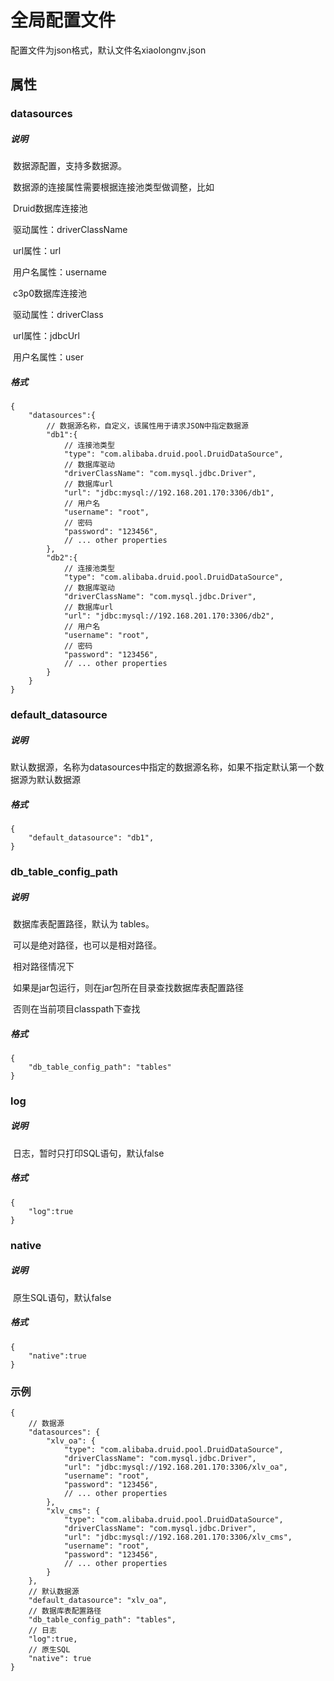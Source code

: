 # 全局配置文件

配置文件为json格式，默认文件名xiaolongnv.json

## 属性

### datasources

##### 说明

​	数据源配置，支持多数据源。

​	数据源的连接属性需要根据连接池类型做调整，比如

​	Druid数据库连接池

​		驱动属性：driverClassName

​		url属性：url

​		用户名属性：username

​	c3p0数据库连接池

​		驱动属性：driverClass

​		url属性：jdbcUrl

​		用户名属性：user

##### 格式

```
{
    "datasources":{
    	// 数据源名称，自定义，该属性用于请求JSON中指定数据源
        "db1":{
        	// 连接池类型
            "type": "com.alibaba.druid.pool.DruidDataSource",
            // 数据库驱动
            "driverClassName": "com.mysql.jdbc.Driver",
            // 数据库url
            "url": "jdbc:mysql://192.168.201.170:3306/db1",
            // 用户名
            "username": "root",
            // 密码
            "password": "123456",
            // ... other properties
        },
        "db2":{
        	// 连接池类型
            "type": "com.alibaba.druid.pool.DruidDataSource",
            // 数据库驱动
            "driverClassName": "com.mysql.jdbc.Driver",
            // 数据库url
            "url": "jdbc:mysql://192.168.201.170:3306/db2",
            // 用户名
            "username": "root",
            // 密码
            "password": "123456",
            // ... other properties
        }
    }
}
```

### default_datasource

##### 说明

​	默认数据源，名称为datasources中指定的数据源名称，如果不指定默认第一个数据源为默认数据源

##### 格式

```
{
    "default_datasource": "db1",
}
```

### db_table_config_path

##### 说明

​	数据库表配置路径，默认为 tables。

​	可以是绝对路径，也可以是相对路径。

​	相对路径情况下

​		如果是jar包运行，则在jar包所在目录查找数据库表配置路径

​		否则在当前项目classpath下查找

##### 格式

```
{
    "db_table_config_path": "tables"
}
```

### log

##### 说明

​	日志，暂时只打印SQL语句，默认false

##### 格式

```
{
    "log":true
}
```

### native

##### 说明

​	原生SQL语句，默认false

##### 格式

```
{
    "native":true
}
```

### 示例

```
{
	// 数据源
    "datasources": {
        "xlv_oa": {
            "type": "com.alibaba.druid.pool.DruidDataSource",
            "driverClassName": "com.mysql.jdbc.Driver",
            "url": "jdbc:mysql://192.168.201.170:3306/xlv_oa",
            "username": "root",
            "password": "123456",
            // ... other properties
        },
        "xlv_cms": {
            "type": "com.alibaba.druid.pool.DruidDataSource",
            "driverClassName": "com.mysql.jdbc.Driver",
            "url": "jdbc:mysql://192.168.201.170:3306/xlv_cms",
            "username": "root",
            "password": "123456",
            // ... other properties
        }
    },
    // 默认数据源
    "default_datasource": "xlv_oa",
    // 数据库表配置路径
    "db_table_config_path": "tables",
    // 日志
    "log":true,
    // 原生SQL
    "native": true
}
```

